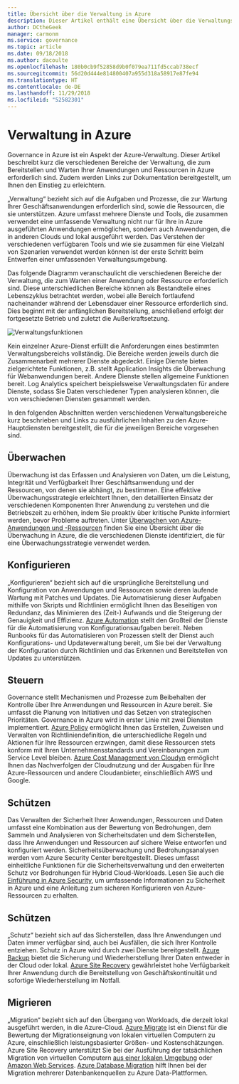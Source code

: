 ```yaml
---
title: Übersicht über die Verwaltung in Azure
description: Dieser Artikel enthält eine Übersicht über die Verwaltungsbereiche für Azure-Anwendungen und -Ressourcen sowie Links zu Inhalten zu Azure-Verwaltungstools.
author: DCtheGeek
manager: carmonm
ms.service: governance
ms.topic: article
ms.date: 09/18/2018
ms.author: dacoulte
ms.openlocfilehash: 180b0cb9f52858d9b0f079ea711fd5ccab738ecf
ms.sourcegitcommit: 56d20d444e814800407a955d318a58917e87fe94
ms.translationtype: HT
ms.contentlocale: de-DE
ms.lasthandoff: 11/29/2018
ms.locfileid: "52582301"
---
```

# <a name="management-in-azure"></a>Verwaltung in Azure

Governance in Azure ist ein Aspekt der Azure-Verwaltung. Dieser Artikel beschreibt kurz die verschiedenen Bereiche der Verwaltung, die zum Bereitstellen und Warten Ihrer Anwendungen und Ressourcen in Azure erforderlich sind. Zudem werden Links zur Dokumentation bereitgestellt, um Ihnen den Einstieg zu erleichtern.

„Verwaltung“ bezieht sich auf die Aufgaben und Prozesse, die zur Wartung Ihrer Geschäftsanwendungen erforderlich sind, sowie die Ressourcen, die sie unterstützen. Azure umfasst mehrere Dienste und Tools, die zusammen verwendet eine umfassende Verwaltung nicht nur für Ihre in Azure ausgeführten Anwendungen ermöglichen, sondern auch Anwendungen, die in anderen Clouds und lokal ausgeführt werden. Das Verstehen der verschiedenen verfügbaren Tools und wie sie zusammen für eine Vielzahl von Szenarien verwendet werden können ist der erste Schritt beim Entwerfen einer umfassenden Verwaltungsumgebung.

Das folgende Diagramm veranschaulicht die verschiedenen Bereiche der Verwaltung, die zum Warten einer Anwendung oder Ressource erforderlich sind. Diese unterschiedlichen Bereiche können als Bestandteile eines Lebenszyklus betrachtet werden, wobei alle Bereich fortlaufend nacheinander während der Lebensdauer einer Ressource erforderlich sind. Dies beginnt mit der anfänglichen Bereitstellung, anschließend erfolgt der fortgesetzte Betrieb und zuletzt die Außerkraftsetzung.

![Verwaltungsfunktionen](../monitoring/media/management-overview/management-capabilities.png)

Kein einzelner Azure-Dienst erfüllt die Anforderungen eines bestimmten Verwaltungsbereichs vollständig. Die Bereiche werden jeweils durch die Zusammenarbeit mehrerer Dienste abgedeckt. Einige Dienste bieten zielgerichtete Funktionen, z.B. stellt Application Insights die Überwachung für Webanwendungen bereit. Andere Dienste stellen allgemeine Funktionen bereit. Log Analytics speichert beispielsweise Verwaltungsdaten für andere Dienste, sodass Sie Daten verschiedener Typen analysieren können, die von verschiedenen Diensten gesammelt werden.

In den folgenden Abschnitten werden verschiedenen Verwaltungsbereiche kurz beschrieben und Links zu ausführlichen Inhalten zu den Azure-Hauptdiensten bereitgestellt, die für die jeweiligen Bereiche vorgesehen sind.

## <a name="monitor"></a>Überwachen

Überwachung ist das Erfassen und Analysieren von Daten, um die Leistung, Integrität und Verfügbarkeit Ihrer Geschäftsanwendung und der Ressourcen, von denen sie abhängt, zu bestimmen. Eine effektive Überwachungsstrategie erleichtert Ihnen, den detaillierten Einsatz der verschiedenen Komponenten Ihrer Anwendung zu verstehen und die Betriebszeit zu erhöhen, indem Sie proaktiv über kritische Punkte informiert werden, bevor Probleme auftreten. Unter [Überwachen von Azure-Anwendungen und -Ressourcen](../monitoring/monitoring-overview.md) finden Sie eine Übersicht über die Überwachung in Azure, die die verschiedenen Dienste identifiziert, die für eine Überwachungsstrategie verwendet werden.

## <a name="configure"></a>Konfigurieren

„Konfigurieren“ bezieht sich auf die ursprüngliche Bereitstellung und Konfiguration von Anwendungen und Ressourcen sowie deren laufende Wartung mit Patches und Updates. Die Automatisierung dieser Aufgaben mithilfe von Skripts und Richtlinien ermöglicht Ihnen das Beseitigen von Redundanz, das Minimieren des (Zeit-) Aufwands und die Steigerung der Genauigkeit und Effizienz. [Azure Automation](..\automation\automation-intro.md) stellt den Großteil der Dienste für die Automatisierung von Konfigurationsaufgaben bereit. Neben Runbooks für das Automatisieren von Prozessen stellt der Dienst auch Konfigurations- und Updateverwaltung bereit, um Sie bei der Verwaltung der Konfiguration durch Richtlinien und das Erkennen und Bereitstellen von Updates zu unterstützen.

## <a name="govern"></a>Steuern

Governance stellt Mechanismen und Prozesse zum Beibehalten der Kontrolle über Ihre Anwendungen und Ressourcen in Azure bereit. Sie umfasst die Planung von Initiativen und das Setzen von strategischen Prioritäten.
Governance in Azure wird in erster Linie mit zwei Diensten implementiert. [Azure Policy](../azure-policy/azure-policy-introduction.md) ermöglicht Ihnen das Erstellen, Zuweisen und Verwalten von Richtliniendefinition, die unterschiedliche Regeln und Aktionen für Ihre Ressourcen erzwingen, damit diese Ressourcen stets konform mit Ihren Unternehmensstandards und Vereinbarungen zum Service Level bleiben. [Azure Cost Management von Cloudyn](../cost-management/overview.md) ermöglicht Ihnen das Nachverfolgen der Cloudnutzung und der Ausgaben für Ihre Azure-Ressourcen und andere Cloudanbieter, einschließlich AWS und Google.

## <a name="secure"></a>Schützen

Das Verwalten der Sicherheit Ihrer Anwendungen, Ressourcen und Daten umfasst eine Kombination aus der Bewertung von Bedrohungen, dem Sammeln und Analysieren von Sicherheitsdaten und dem Sicherstellen, dass Ihre Anwendungen und Ressourcen auf sichere Weise entworfen und konfiguriert werden. Sicherheitsüberwachung und Bedrohungsanalysen werden vom Azure Security Center bereitgestellt. Dieses umfasst einheitliche Funktionen für die Sicherheitsverwaltung und den erweiterten Schutz vor Bedrohungen für Hybrid Cloud-Workloads. Lesen Sie auch die [Einführung in Azure Security](../security/azure-security.md), um umfassende Informationen zu Sicherheit in Azure und eine Anleitung zum sicheren Konfigurieren von Azure-Ressourcen zu erhalten.

## <a name="protect"></a>Schützen

„Schutz“ bezieht sich auf das Sicherstellen, dass Ihre Anwendungen und Daten immer verfügbar sind, auch bei Ausfällen, die sich Ihrer Kontrolle entziehen. Schutz in Azure wird durch zwei Dienste bereitgestellt. [Azure Backup](../backup/backup-introduction-to-azure-backup.md) bietet die Sicherung und Wiederherstellung Ihrer Daten entweder in der Cloud oder lokal. [Azure Site Recovery](../site-recovery/site-recovery-overview.md) gewährleistet hohe Verfügbarkeit Ihrer Anwendung durch die Bereitstellung von Geschäftskontinuität und sofortige Wiederherstellung im Notfall.

## <a name="migrate"></a>Migrieren

„Migration“ bezieht sich auf den Übergang von Workloads, die derzeit lokal ausgeführt werden, in die Azure-Cloud.
[Azure Migrate](../migrate/migrate-overview.md) ist ein Dienst für die Bewertung der Migrationseignung von lokalen virtuellen Computern zu Azure, einschließlich leistungsbasierter Größen- und Kostenschätzungen. Azure Site Recovery unterstützt Sie bei der Ausführung der tatsächlichen Migration von virtuellen Computern [aus einer lokalen Umgebung](../site-recovery/migrate-tutorial-on-premises-azure.md) oder [Amazon Web Services](../site-recovery/migrate-tutorial-aws-azure.md). [Azure Database Migration](../dms/dms-overview.md) hilft Ihnen bei der Migration mehrerer Datenbankenquellen zu Azure Data-Plattformen.
